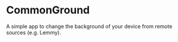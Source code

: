 # CommonGround

A simple app to change the background of your device from remote sources (e.g. Lemmy).